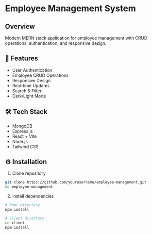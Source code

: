 # Employee Management System

## Overview
Modern MERN stack application for employee management with CRUD operations, authentication, and responsive design.

## 🚀 Features
- User Authentication
- Employee CRUD Operations
- Responsive Design
- Real-time Updates
- Search & Filter
- Dark/Light Mode

## 🛠️ Tech Stack
- MongoDB
- Express.js
- React + Vite
- Node.js
- Tailwind CSS

## ⚙️ Installation

1. Clone repository
```bash
git clone https://github.com/yourusername/employee-management.git
cd employee-management
```
2. Install dependencies
```bash
# Root directory
npm install

# Client directory
cd client
npm install
```
